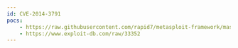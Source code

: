 ```yaml
---
id: CVE-2014-3791
pocs:
    - https://raw.githubusercontent.com/rapid7/metasploit-framework/master/modules/exploits/windows/http/efs_fmws_userid_bof.rb
    - https://www.exploit-db.com/raw/33352
---
```

